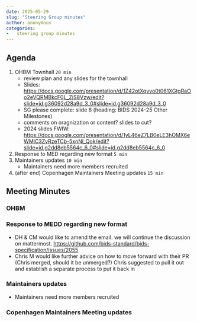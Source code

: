 ```yaml
---
date: 2025-05-29
slug: "Steering Group minutes"
author: anonymous
categories:
-   steering group minutes
---
```


## Agenda

1. OHBM Townhall `20 min`
    - review plan and any slides for the townhall
    - Slides: https://docs.google.com/presentation/d/1Z42otXqvvo0t061XGtgRaOo2eVQRMBkcF0L_ZjS8Vzw/edit?slide=id.g36092d28a9d_3_0#slide=id.g36092d28a9d_3_0
    - SG please complete: slide 8 (heading: BIDS 2024-25 Other Milestones)
    - comments on oragnization or content? slides to cut?
    - 2024 slides FWIW: https://docs.google.com/presentation/d/1yL46eZ7LB0eLE3hOMX6eWMlC3ZvRzeTCb-5xnNI_Qok/edit?slide=id.g2dd8eb5564c_6_0#slide=id.g2dd8eb5564c_6_0
3. Response to MED regarding new format `5 min`
4. Maintainers updates `10 min`
    - Maintainers need more members recruited
6. (after end) Copenhagen Maintainers Meeting updates `15 min`

## Meeting Minutes

### OHBM

### Response to MEDD regarding new format

- DH & CM would like to amend the email. we will continue the discussion on mattermost. https://github.com/bids-standard/bids-specification/issues/2055
- Chris M would like further advice on how to move forward with their PR (Chris merged, should it be unmerged?) Chris suggested to pull it out and establish a separate process to put it back in 

### Maintainers updates

- Maintainers need more members recruited

### Copenhagen Maintainers Meeting updates

